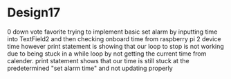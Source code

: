 # Design17
 0 down vote favorite trying to implement basic set alarm by inputting time into TextField2 and then checking onboard time from raspberry pi 2 device time however print statement is showing that our loop to stop is not working due to being stuck in a while loop by not getting the current time from calender. print statement shows that our time is still stuck at the predetermined "set alarm time" and not updating properly
